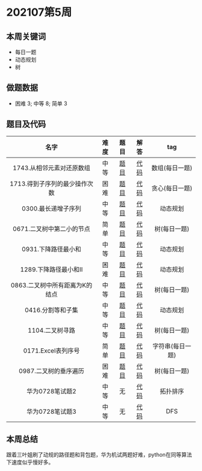 <!--
 * @Description: 
 * @Autor: Au3C2
 * @Date: 2021-01-11 14:55:49
 * @LastEditors: Au3C2
 * @LastEditTime: 2021-07-31 15:13:07
-->

# 202107第5周

## 本周关键词

* 每日一题
* 动态规划
* 树


## 做题数据

* 困难 3; 中等 8; 简单 3

## 题目及代码

|名字|难度|题目|解答|tag|
|:-:|:-:|:-:|:-:|:-:|
|1743.从相邻元素对还原数组|中等|[题目](https://leetcode-cn.com/problems/restore-the-array-from-adjacent-pairs/)|[代码](../Code/202107第5周/1743.从相邻元素对还原数组.md)|数组(每日一题)
|1713.得到子序列的最少操作次数|困难|[题目](https://leetcode-cn.com/problems/minimum-operations-to-make-a-subsequence/)|[代码](../Code/202107第5周/1713.得到子序列的最少操作次数.md)|贪心(每日一题)
|0300.最长递增子序列|中等|[题目](https://leetcode-cn.com/problems/longest-increasing-subsequence/)|[代码](../Code/202107第5周/0300.最长递增子序列.md)|动态规划
|0671.二叉树中第二小的节点|简单|[题目](https://leetcode-cn.com/problems/second-minimum-node-in-a-binary-tree/)|[代码](../Code/202107第5周/0671.二叉树中第二小的节点.md)|树(每日一题)
|0931.下降路径最小和|中等|[题目](https://leetcode-cn.com/problems/minimum-falling-path-sum/)|[代码](../Code/202107第5周/.md)|动态规划
|1289.下降路径最小和II|困难|[题目](https://leetcode-cn.com/problems/minimum-falling-path-sum-ii/)|[代码](../Code/202107第5周/1289.下降路径最小和II.md)|动态规划
|0863.二叉树中所有距离为K的结点|中等|[题目](https://leetcode-cn.com/problems/all-nodes-distance-k-in-binary-tree/)|[代码](../Code/202107第5周/0863.二叉树中所有距离为K的结点.md)|树(每日一题)
|0416.分割等和子集|中等|[题目](https://leetcode-cn.com/problems/partition-equal-subset-sum/)|[代码](../Code/202107第5周/0416.分割等和子集.md)|动态规划
|1104.二叉树寻路|中等|[题目](https://leetcode-cn.com/problems/path-in-zigzag-labelled-binary-tree/)|[代码](../Code/202107第5周/1104.二叉树寻路.md)|树(每日一题)
|0171.Excel表列序号|简单|[题目](https://leetcode-cn.com/problems/excel-sheet-column-number/)|[代码](../Code/202107第5周/0171.Excel表列序号.md)|字符串(每日一题)
|0987.二叉树的垂序遍历|困难|[题目](https://leetcode-cn.com/problems/vertical-order-traversal-of-a-binary-tree/)|[代码](../Code/202107第5周/0987.二叉树的垂序遍历.md)|树(每日一题)
|华为0728笔试题2|中等|无|[代码](../Code/202107第5周/ex2.md)|拓扑排序
|华为0728笔试题3|中等|无|[代码](../Code/202107第5周/ex3.md)|DFS


## 本周总结

跟着三叶姐刷了动规的路径题和背包题，华为机试两题好难，python在同等算法下速度似乎慢好多。